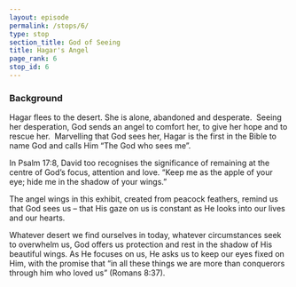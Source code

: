 ```yaml
---
layout: episode
permalink: /stops/6/
type: stop
section_title: God of Seeing
title: Hagar's Angel
page_rank: 6
stop_id: 6
---
```


### Background

Hagar flees to the desert. She is alone, abandoned and desperate.  Seeing her desperation, God sends an angel to comfort her, to give her hope and to rescue her.  Marvelling that God sees her, Hagar is the first in the Bible to name God and calls Him “The God who sees me”.

In Psalm 17:8, David too recognises the significance of remaining at the centre of God’s focus, attention and love. “Keep me as the apple of your eye; hide me in the shadow of your wings.” 

The angel wings in this exhibit, created from peacock feathers, remind us that God sees us – that His gaze on us is constant as He looks into our lives and our hearts.
  
Whatever desert we find ourselves in today, whatever circumstances seek to overwhelm us, God offers us protection and rest in the shadow of His beautiful wings. As He focuses on us, He asks us to keep our eyes fixed on Him, with the promise that “in all these things we are more than conquerors through him who loved us” (Romans 8:37).